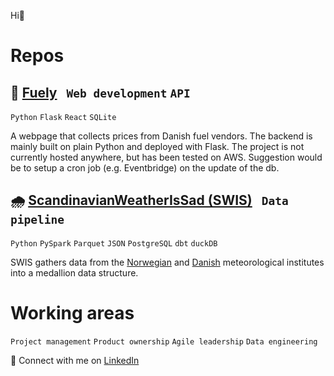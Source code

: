 Hi👋 

# Repos 
## 🔋 [Fuely](https://github.com/NicklasStiborg/Fuely) &nbsp; `Web development` `API`
`Python` `Flask` `React` `SQLite`

A webpage that collects prices from Danish fuel vendors. The backend is mainly built on plain Python and deployed with Flask. The project is not currently hosted anywhere, but has been tested on AWS. Suggestion would be to setup a cron job (e.g. Eventbridge) on the update of the db. 

## 🌧️ [ScandinavianWeatherIsSad (SWIS)](https://github.com/NicklasStiborg/ScandinavianWeatherIsSad-SWIS-) &nbsp; `Data pipeline` 
`Python` `PySpark` `Parquet` `JSON` `PostgreSQL` `dbt` `duckDB`

SWIS gathers data from the [Norwegian](https://frost.met.no) and [Danish](https://www.dmi.dk) meteorological institutes into a medallion data structure.

# Working areas
`Project management` `Product ownership` `Agile leadership` `Data engineering`

💼 Connect with me on [LinkedIn](https://www.linkedin.com/in/nist361295/)

<!---
NicklasStiborg/NicklasStiborg is a ✨ special ✨ repository because its `README.md` (this file) appears on your GitHub profile.
You can click the Preview link to take a look at your changes.
--->
